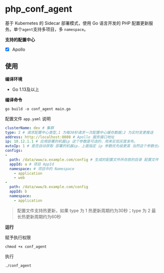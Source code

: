 # php_conf_agent

基于 Kubernetes 的 Sidecar 部署模式，使用 Go 语言开发的 PHP 配置更新服务。单个`agent`支持多项目，多 `namespace`。

**支持的配置中心**

- [x] Apollo

## 使用

**编译环境**

- Go 1.13及以上

**编译命令**

`go build -o conf_agent main.go`

配置文件  `app.yaml` 说明

```yaml
clusterName: dev # 集群
type: 2 # 请求配置中心类型,1 为每30秒请求一次配置中心缓存数据;2 为实时变更推送
address: http://localhost:8080 # Apollo 服务接口地址 
ip: 10.12.1.1 # 应用部署的机器ip 这个参数是可选的，用来实现灰度发布。
autoIp: 1 # 是否自动获取 部署的机器ip，上面指定 ip 参数优先级更高 当然这个参数也是可选的，用来实现灰度发布。
configs:
-
  path: /data/www/a.example.com/config # 生成的配置文件所存放的目录 配置文件名称以 namespace 来命名
  appId: a # 项目 AppId
  namespace: # 项目中的 Namespace
    - application
    - web
-
  path: /data/www/b.example.com/config
  appId: b
  namespace:
    - application 
```

> 配置文件支持热更新，如果 type 为 1 热更新周期约为30秒；type 为 2 最长热更新周期约为60秒

**运行**

赋予执行权限

`chmod +x conf_agent`

执行

`./conf_agent`
